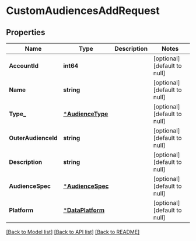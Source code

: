 # CustomAudiencesAddRequest

## Properties
Name | Type | Description | Notes
------------ | ------------- | ------------- | -------------
**AccountId** | **int64** |  | [optional] [default to null]
**Name** | **string** |  | [optional] [default to null]
**Type_** | [***AudienceType**](AudienceType.md) |  | [optional] [default to null]
**OuterAudienceId** | **string** |  | [optional] [default to null]
**Description** | **string** |  | [optional] [default to null]
**AudienceSpec** | [***AudienceSpec**](audience_spec.md) |  | [optional] [default to null]
**Platform** | [***DataPlatform**](DataPlatform.md) |  | [optional] [default to null]

[[Back to Model list]](../README.md#documentation-for-models) [[Back to API list]](../README.md#documentation-for-api-endpoints) [[Back to README]](../README.md)


